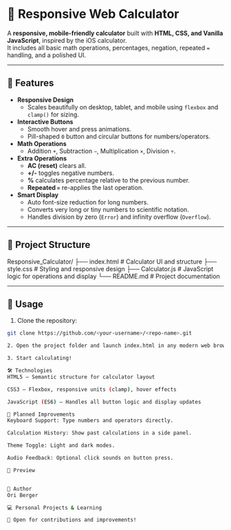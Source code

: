 # 🧮 Responsive Web Calculator

A **responsive, mobile-friendly calculator** built with **HTML, CSS, and Vanilla JavaScript**, inspired by the iOS calculator.  
It includes all basic math operations, percentages, negation, repeated `=` handling, and a polished UI.

---

## 🚀 Features

- **Responsive Design**
  - Scales beautifully on desktop, tablet, and mobile using `flexbox` and `clamp()` for sizing.
- **Interactive Buttons**
  - Smooth hover and press animations.
  - Pill-shaped `0` button and circular buttons for numbers/operators.
- **Math Operations**
  - Addition `+`, Subtraction `−`, Multiplication `×`, Division `÷`.
- **Extra Operations**
  - **AC (reset)** clears all.
  - **+/-** toggles negative numbers.
  - **%** calculates percentage relative to the previous number.
  - **Repeated `=`** re-applies the last operation.
- **Smart Display**
  - Auto font-size reduction for long numbers.
  - Converts very long or tiny numbers to scientific notation.
  - Handles division by zero (`Error`) and infinity overflow (`Overflow`).

---

## 📂 Project Structure

Responsive_Calculator/
├── index.html # Calculator UI and structure
├── style.css # Styling and responsive design
├── Calculator.js # JavaScript logic for operations and display
└── README.md # Project documentation


---

## 📖 Usage

1. Clone the repository:

```bash
git clone https://github.com/<your-username>/<repo-name>.git

2. Open the project folder and launch index.html in any modern web browser.

3. Start calculating!

🛠️ Technologies
HTML5 – Semantic structure for calculator layout

CSS3 – Flexbox, responsive units (clamp), hover effects

JavaScript (ES6) – Handles all button logic and display updates

🎯 Planned Improvements
Keyboard Support: Type numbers and operators directly.

Calculation History: Show past calculations in a side panel.

Theme Toggle: Light and dark modes.

Audio Feedback: Optional click sounds on button press.

📸 Preview


👤 Author
Ori Berger

💻 Personal Projects & Learning

🌱 Open for contributions and improvements!